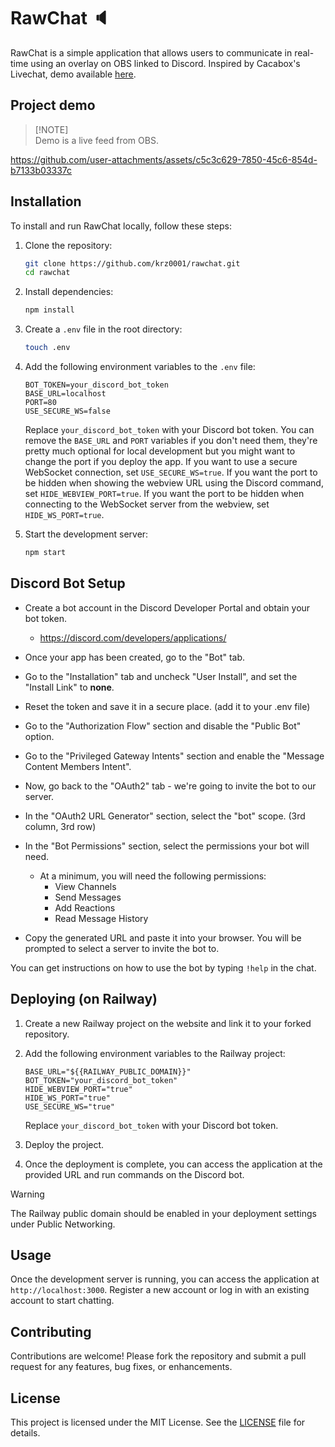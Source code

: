 # RawChat 🔈

RawChat is a simple application that allows users to communicate in real-time using an overlay on OBS linked to Discord.
Inspired by Cacabox's Livechat, demo available [here](https://www.youtube.com/watch?v=Qs4zvCv1Ir8).

## Project demo
>
> [!NOTE]  
> Demo is a live feed from OBS.

<https://github.com/user-attachments/assets/c5c3c629-7850-45c6-854d-b7133b03337c>

## Installation

To install and run RawChat locally, follow these steps:

1. Clone the repository:

    ```sh
    git clone https://github.com/krz0001/rawchat.git
    cd rawchat
    ```

2. Install dependencies:

    ```sh
    npm install
    ```

3. Create a `.env` file in the root directory:

    ```sh
    touch .env
    ```

4. Add the following environment variables to the `.env` file:

    ```env
    BOT_TOKEN=your_discord_bot_token
    BASE_URL=localhost
    PORT=80
    USE_SECURE_WS=false
    ```

    Replace `your_discord_bot_token` with your Discord bot token.
    You can remove the `BASE_URL` and `PORT` variables if you don't need them, they're pretty much optional for local development but you might want to change the port if you deploy the app.
    If you want to use a secure WebSocket connection, set `USE_SECURE_WS=true`.
    If you want the port to be hidden when showing the webview URL using the Discord command, set `HIDE_WEBVIEW_PORT=true`.
    If you want the port to be hidden when connecting to the WebSocket server from the webview, set `HIDE_WS_PORT=true`.

5. Start the development server:

    ```sh
    npm start
    ```

## Discord Bot Setup

- Create a bot account in the Discord Developer Portal and obtain your bot token.
  - <https://discord.com/developers/applications/>
- Once your app has been created, go to the "Bot" tab.
- Go to the "Installation" tab and uncheck "User Install", and set the "Install Link" to **none**.
- Reset the token and save it in a secure place. (add it to your .env file)
- Go to the "Authorization Flow" section and disable the "Public Bot" option.
- Go to the "Privileged Gateway Intents" section and enable the "Message Content Members Intent".

- Now, go back to the "OAuth2" tab - we're going to invite the bot to our server.
- In the "OAuth2 URL Generator" section, select the "bot" scope. (3rd column, 3rd row)
- In the "Bot Permissions" section, select the permissions your bot will need.
  - At a minimum, you will need the following permissions:
    - View Channels
    - Send Messages
    - Add Reactions
    - Read Message History
- Copy the generated URL and paste it into your browser. You will be prompted to select a server to invite the bot to.

You can get instructions on how to use the bot by typing `!help` in the chat.

## Deploying (on Railway)

1. Create a new Railway project on the website and link it to your forked repository.
2. Add the following environment variables to the Railway project:

    ```env
    BASE_URL="${{RAILWAY_PUBLIC_DOMAIN}}"
    BOT_TOKEN="your_discord_bot_token"
    HIDE_WEBVIEW_PORT="true"
    HIDE_WS_PORT="true"
    USE_SECURE_WS="true"
    ```

    Replace `your_discord_bot_token` with your Discord bot token.
3. Deploy the project.
4. Once the deployment is complete, you can access the application at the provided URL and run commands on the Discord bot.

> [!WARNING]
> The Railway public domain should be enabled in your deployment settings under Public Networking.

## Usage

Once the development server is running, you can access the application at `http://localhost:3000`. Register a new account or log in with an existing account to start chatting.

## Contributing

Contributions are welcome! Please fork the repository and submit a pull request for any features, bug fixes, or enhancements.

## License

This project is licensed under the MIT License. See the [LICENSE](LICENSE) file for details.
